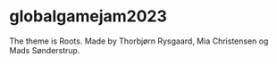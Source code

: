 # globalgamejam2023
The theme is Roots. Made by Thorbjørn Rysgaard, Mia Christensen og Mads Sønderstrup.
